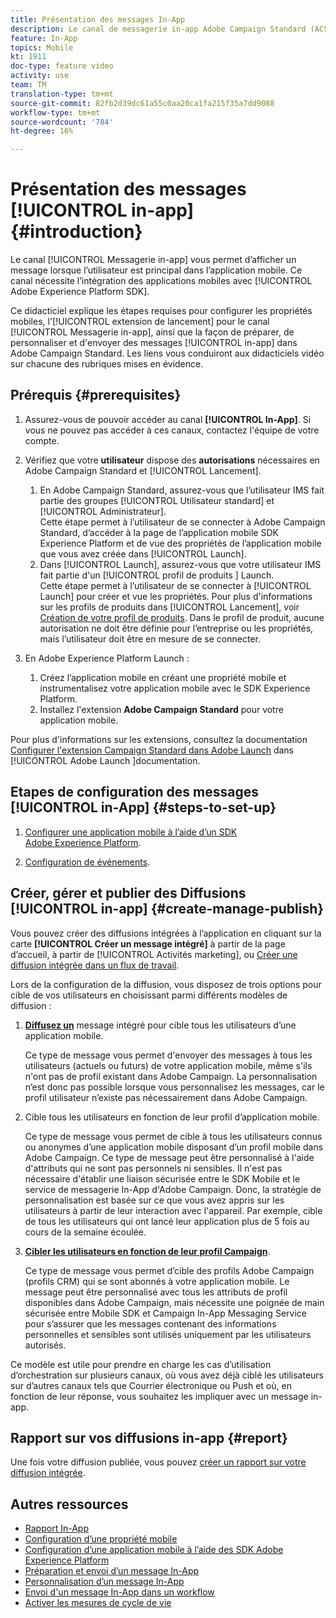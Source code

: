 ```yaml
---
title: Présentation des messages In-App
description: Le canal de messagerie in-app Adobe Campaign Standard (ACS) vous permet de présenter à l’utilisateur des messages in-app contextuellement pertinents en réponse au comportement en temps réel d’un client dans l’application mobile.
feature: In-App
topics: Mobile
kt: 1911
doc-type: feature video
activity: use
team: TM
translation-type: tm+mt
source-git-commit: 82fb2d39dc61a55c0aa20ca1fa215f35a7dd9088
workflow-type: tm+mt
source-wordcount: '784'
ht-degree: 16%

---
```



# Présentation des messages [!UICONTROL in-app] {#introduction}

Le canal [!UICONTROL Messagerie in-app] vous permet d’afficher un message lorsque l’utilisateur est principal dans l’application mobile. Ce canal nécessite l’intégration des applications mobiles avec [!UICONTROL Adobe Experience Platform SDK].

Ce didacticiel explique les étapes requises pour configurer les propriétés mobiles, l&#39;[!UICONTROL extension de lancement] pour le canal [!UICONTROL Messagerie in-app], ainsi que la façon de préparer, de personnaliser et d&#39;envoyer des messages [!UICONTROL in-app] dans Adobe Campaign Standard. Les liens vous conduiront aux didacticiels vidéo sur chacune des rubriques mises en évidence.

## Prérequis {#prerequisites}

1. Assurez-vous de pouvoir accéder au canal **[!UICONTROL In-App]**. Si vous ne pouvez pas accéder à ces canaux, contactez l&#39;équipe de votre compte.
1. Vérifiez que votre **utilisateur** dispose des **autorisations** nécessaires en Adobe Campaign Standard et [!UICONTROL Lancement].

   1. En Adobe Campaign Standard, assurez-vous que l’utilisateur IMS fait partie des groupes [!UICONTROL Utilisateur standard] et [!UICONTROL Administrateur].\
      Cette étape permet à l’utilisateur de se connecter à Adobe Campaign Standard, d’accéder à la page de l’application mobile SDK Experience Platform et de vue des propriétés de l’application mobile que vous avez créée dans [!UICONTROL Launch].
   1. Dans [!UICONTROL Launch], assurez-vous que votre utilisateur IMS fait partie d&#39;un [!UICONTROL profil de produits ] Launch.\
      Cette étape permet à l’utilisateur de se connecter à [!UICONTROL Launch] pour créer et vue les propriétés. Pour plus d&#39;informations sur les profils de produits dans [!UICONTROL Lancement], voir [Création de votre profil de produits](https://docs.adobelaunch.com/launch-reference/administration/user-permissions#3-create-your-product-profile). Dans le profil de produit, aucune autorisation ne doit être définie pour l’entreprise ou les propriétés, mais l’utilisateur doit être en mesure de se connecter.

1. En Adobe Experience Platform Launch :

   1. Créez l’application mobile en créant une propriété mobile et instrumentalisez votre application mobile avec le SDK Experience Platform.
   1. Installez l&#39;extension **Adobe Campaign Standard** pour votre application mobile.

Pour plus d&#39;informations sur les extensions, consultez la documentation [Configurer l&#39;extension Campaign Standard dans Adobe Launch](https://aep-sdks.gitbook.io/docs/using-mobile-extensions/adobe-campaign-standard) dans [!UICONTROL Adobe Launch ]documentation.

## Etapes de configuration des messages [!UICONTROL in-App] {#steps-to-set-up}

1. [Configurer une application mobile à l’aide d’un SDK Adobe Experience Platform](/help/communication-channels/mobile/configure-mobile-apps-using-aep-sdk.md).

1. [Configuration de événements](/help/communication-channels/mobile/in-app/configure-events.md).

## Créer, gérer et publier des Diffusions [!UICONTROL in-app] {#create-manage-publish}

Vous pouvez créer des diffusions intégrées à l’application en cliquant sur la carte **[!UICONTROL Créer un message intégré]** à partir de la page d’accueil, à partir de [!UICONTROL Activités marketing], ou [Créer une diffusion intégrée dans un flux de travail](/help/communication-channels/mobile/in-app/in-app-activity.md).

Lors de la configuration de la diffusion, vous disposez de trois options pour cible de vos utilisateurs en choisissant parmi différents modèles de diffusion :

1. [**Diffusez un**](/help/communication-channels/mobile/in-app/broadcast-in-app-message.md) message intégré pour cible tous les utilisateurs d’une application mobile.

   Ce type de message vous permet d&#39;envoyer des messages à tous les utilisateurs (actuels ou futurs) de votre application mobile, même s&#39;ils n&#39;ont pas de profil existant dans Adobe Campaign. La personnalisation n’est donc pas possible lorsque vous personnalisez les messages, car le profil utilisateur n’existe pas nécessairement dans Adobe Campaign.

1. Cible tous les utilisateurs en fonction de leur profil d’application mobile.

   Ce type de message vous permet de cible à tous les utilisateurs connus ou anonymes d’une application mobile disposant d’un profil mobile dans Adobe Campaign. Ce type de message peut être personnalisé à l&#39;aide d&#39;attributs qui ne sont pas personnels ni sensibles. Il n&#39;est pas nécessaire d&#39;établir une liaison sécurisée entre le SDK Mobile et le service de messagerie In-App d&#39;Adobe Campaign. Donc, la stratégie de personnalisation est basée sur ce que vous avez appris sur les utilisateurs à partir de leur interaction avec l&#39;appareil. Par exemple, cible de tous les utilisateurs qui ont lancé leur application plus de 5 fois au cours de la semaine écoulée.

1. [**Cibler les utilisateurs en fonction de leur profil Campaign**](/help/communication-channels/mobile/in-app/target-users-based-on-campaign-profile.md).

   Ce type de message vous permet d’cible des profils Adobe Campaign (profils CRM) qui se sont abonnés à votre application mobile. Le message peut être personnalisé avec tous les attributs de profil disponibles dans Adobe Campaign, mais nécessite une poignée de main sécurisée entre Mobile SDK et Campaign In-App Messaging Service pour s’assurer que les messages contenant des informations personnelles et sensibles sont utilisés uniquement par les utilisateurs autorisés.

Ce modèle est utile pour prendre en charge les cas d’utilisation d’orchestration sur plusieurs canaux, où vous avez déjà ciblé les utilisateurs sur d’autres canaux tels que Courrier électronique ou Push et où, en fonction de leur réponse, vous souhaitez les impliquer avec un message in-app.

## Rapport sur vos diffusions in-app {#report}

Une fois votre diffusion publiée, vous pouvez [créer un rapport sur votre diffusion intégrée](/help/communication-channels/mobile/in-app/in-app-reporting.md).

## Autres ressources

* [Rapport In-App](https://docs.adobe.com/content/help/en/campaign-standard/using/reporting/list-of-reports/in-app-report.html)
* [Configuration d’une propriété mobile](https://aep-sdks.gitbook.io/docs/getting-started/create-a-mobile-property)
* [Configuration d’une application mobile à l’aide des SDK Adobe Experience Platform](https://helpx.adobe.com/fr/campaign/kb/configuring-app-sdk.html)
* [Préparation et envoi d’un message In-App](https://docs.adobe.com/content/help/en/campaign-standard/using/communication-channels/in-app-messaging/preparing-and-sending-an-in-app-message.html)
* [Personnalisation d’un message In-App](https://docs.adobe.com/content/help/en/campaign-standard/using/communication-channels/in-app-messaging/customizing-an-in-app-message.html)
* [Envoi d&#39;un message In-App dans un workflow](https://docs.adobe.com/content/help/en/campaign-standard/using/managing-processes-and-data/channel-activities/in-app-delivery.html)
* [Activer les mesures de cycle de vie](https://aep-sdks.gitbook.io/docs/getting-started/initialize-the-sdk#enable-lifecycle-metrics)

